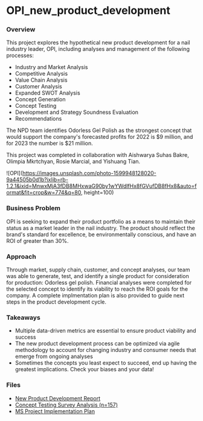 # OPI_new_product_development
### Overview
This project explores the hypothetical new product development for a nail industry leader, OPI, including analyses and management of the following processes: 
- Industry and Market Analysis
- Competitive Analysis
- Value Chain Analysis
- Customer Analysis
- Expanded SWOT Analysis
- Concept Generation
- Concept Testing
- Development and Strategy Soundness Evaluation
- Recommendations

The NPD team identifies Odorless Gel Polish as the strongest concept that would support the company's forecasted profits for 2022 is $9 million, and for 2023 the number is $21 million.

This project was completed in collaboration with Aishwarya Suhas Bakre, Olimpia Mkrtchyan, Rosie Marcial, and Yishuang Tian.

![OPI](https://images.unsplash.com/photo-1599948128020-9a44505b0d1b?ixlib=rb-1.2.1&ixid=MnwxMjA3fDB8MHxwaG90by1wYWdlfHx8fGVufDB8fHx8&auto=format&fit=crop&w=774&q=80, height=100)

### Business Problem 
OPI is seeking to expand their product portfolio as a means to maintain their status as a market leader in the nail industry. The product should reflect the brand's standard for excellence, be environmentally conscious, and have an ROI of greater than 30%.

### Approach 
Through market, supply chain, customer, and concept analyses, our team was able to generate, test, and identify a single product for consideration for production: Odorless gel polish. Financial analyses were completed for the selected concept to identify its viability to reach the ROI goals for the company. A complete implmentation plan is also provided to guide next steps in the product development cycle.

### Takeaways
- Multiple data-driven metrics are essential to ensure product viability and success
- The new product development process can be optimized via agile methodology to account for changing industry and consumer needs that emerge from ongoing analyses
- Sometimes the concepts you least expect to succeed, end up having the greatest implications. Check your biases and your data!

### Files
- [New Product Development Report](https://github.com/lopezaly/OPI_new_product_development/blob/main/Final%20NPD%20Group%20Project%20-%20OPI.pdf)
- [Concept Testing Survey Analysis (n=157)](https://github.com/lopezaly/OPI_new_product_development/blob/main/NPD%20-%20Survey%20Analysis.ipynb)
- [MS Project Implementation Plan](https://github.com/lopezaly/OPI_new_product_development/blob/main/NPD-OPI-odorless-gel.mpp)

